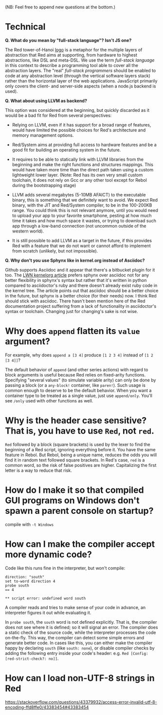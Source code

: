 <head>
  <meta charset="UTF-8">
  <meta name="description" content="Red FAQ">
  <meta name="keywords" content="HTML,CSS,XML,JavaScript">
</head>

(NB: Feel free to append new questions at the bottom.)

# Technical

**Q. What do you mean by "full-stack language"? Isn't JS one?**

The Red tower-of-Hanoi [logo](http://i.stack.imgur.com/4iHfk.png) is a metaphor for the multiple layers of abstraction that Red aims at supporting, from hardware to highest abstractions, like DSL and meta-DSL. We use the term _full-stack language_ in this context to describe a programming tool able to cover all the abstraction layers. The "real" _full-stack programmers_ should be enabled to code at any abstraction level (through the vertical software layers stack) rather than the horizontal layer of the web applications. JavaScript primarily only covers the client- and server-side aspects (when a node.js backend is used).

**Q. What about using LLVM as backend?**

This option was considered at the beginning, but quickly discarded as it would be a bad fit for Red from several perspectives:

* Relying on LLVM, even if it has support for a broad range of features, would have limited the possible choices for Red's architecture and memory management options. 

* Red/System aims at providing full access to hardware features and be a good fit for building an operating system in the future.

* It requires to be able to statically link with LLVM libraries from the beginning and make the right functions and structures mappings. This would have taken more time than the direct path taken using a custom lightweight lower layer. (Note: Red has its own very small custom toolchain, it does not rely on Gcc or any other tool except for Rebol during the bootstrapping stage)

* LLVM adds several megabytes (5-10MB AFAICT) to the executable binary, this is something that we definitely want to avoid. We expect Red binary, with the JIT and Red/System compiler, to be in the 100-200KB range. You could think this is not relevant anymore, until you would need to upload your app to your favorite smartphone, pesting at how much time it takes and how much space it wastes, or trying to download such app through a low-band connection (not uncommon outside of the western world). 

* It is still possible to add LLVM as a target in the future, if this provides Red with a feature that we do not want or cannot afford to implement from scratch (unlikely, but not impossible).

**Q. Why don't you use Sphynx like in kernel.org instead of Asciidoc?**

Github supports Asciidoc and it appear that there's a bitbucket plugin for it too. The [LWN kernelorg article](https://lwn.net/Articles/692704/) prefers sphynx over asciidoc not for any better flexibility in sphynx's syntax but rather that it's written in python compared to asciidoctor's ruby and there doesn't already exist ruby code in the kernel tree. The article points out that asciidoc should be a better choice in the future, but sphynx is a better choice (for their needs) now. I think Red should stick with asciidoc. There hasn't been mention here of the Red documentation project suffering from a lack of functionality in asciidoctor's syntax or toolchain. Changing just for changing's sake is not wise.

# Why does `append` flatten its `value` argument?

For example, why does `append a [3 4]` produce `[1 2 3 4]` instead of `[1 2 [3 4]]`?

The default behavior of `append` (and other series actions) with regard to block arguments is useful because Red relies on fixed-arity functions. Specifying "several values" (to simulate variable arity) can only be done by passing a block (or a `any-block!` container, like `paren!`). Such usage is common enough to deserve to be the default behavior. When you want a container type to be treated as a single value, just use `append/only`. You'll see `/only` used with other functions as well.

# Why is the header case sensitive? That is, you have to use `Red`, not `red`.

`Red` followed by a block (square brackets) is used by the lexer to find the beginning of a Red script, ignoring everything before it. You have the same feature in Rebol. But Rebol, being a unique name, reduces the odds you will find it in random text followed square brackets. In Red's case, `red` is a common word, so the risk of false positives are higher. Capitalizing the first letter is a way to reduce that risk.

# How do I make it so that compiled GUI programs on Windows don't spawn a parent console on startup?

compile with `-t Windows`

# How can I make the compiler accept more dynamic code?

Code like this runs fine in the interpreter, but won't compile:
```
direction: "south"
set to-word direction 4
probe south
== 4
```
```
** script error: undefined word south
```

A compiler reads and tries to make sense of your code in advance, an interpreter figures it out while evaluating it.

In `probe south`, the `south` word is not defined explicitly. That is, the compiler does not see where it is defined; so it will signal an error. The compiler does a static check of the source code, while the interpreter processes the code on-the-fly. This way, the compiler can detect some simple errors and generate better code. In cases like this, you can either make the compiler happy by declaring `south` (like `south: none`), or disable compiler checks by adding the following entry inside your code's header: e.g. `Red [Config: [red-strict-check?: no]]`.

# How can I load non-UTF-8 strings in Red

https://stackoverflow.com/questions/43379932/access-error-invalid-utf-8-encoding-ffd8ffe0/43383454#43383454

